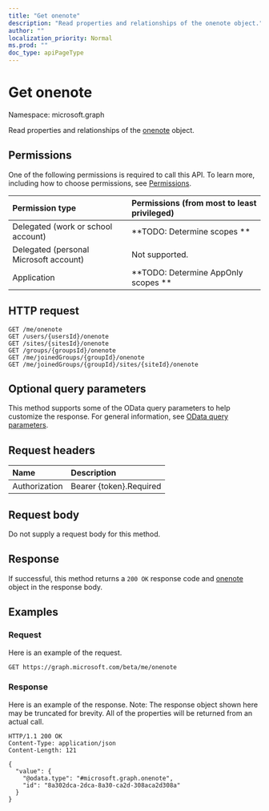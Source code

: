 ```yaml
---
title: "Get onenote"
description: "Read properties and relationships of the onenote object."
author: ""
localization_priority: Normal
ms.prod: ""
doc_type: apiPageType
---
```


# Get onenote

Namespace: microsoft.graph

Read properties and relationships of the [onenote](../resources/onenote.md) object.

## Permissions
One of the following permissions is required to call this API. To learn more, including how to choose permissions, see [Permissions](/concepts/permissions-reference.md).

|Permission type|Permissions (from most to least privileged)|
|:---|:---|
|Delegated (work or school account)|**TODO: Determine scopes **|
|Delegated (personal Microsoft account)|Not supported.|
|Application|**TODO: Determine AppOnly scopes **|

## HTTP request
<!-- {
  "blockType": "ignored"
}
-->
``` http
GET /me/onenote
GET /users/{usersId}/onenote
GET /sites/{sitesId}/onenote
GET /groups/{groupsId}/onenote
GET /me/joinedGroups/{groupId}/onenote
GET /me/joinedGroups/{groupId}/sites/{siteId}/onenote
```

## Optional query parameters
This method supports some of the OData query parameters to help customize the response. For general information, see [OData query parameters](/graph/query-parameters).

## Request headers
|Name|Description|
|:---|:---|
|Authorization|Bearer {token}.Required|

## Request body
Do not supply a request body for this method.

## Response
If successful, this method returns a `200 OK` response code and [onenote](../resources/onenote.md) object in the response body.

## Examples

### Request
Here is an example of the request.
<!-- {
  "blockType": "request",
  "name": "get_onenote"
}
-->
``` http
GET https://graph.microsoft.com/beta/me/onenote
```

### Response
Here is an example of the response. Note: The response object shown here may be truncated for brevity. All of the properties will be returned from an actual call.
<!-- {
  "blockType": "response",
  "truncated": true,
  "@odata.type": "microsoft.graph.onenote"
}
-->
``` http
HTTP/1.1 200 OK
Content-Type: application/json
Content-Length: 121

{
  "value": {
    "@odata.type": "#microsoft.graph.onenote",
    "id": "8a302dca-2dca-8a30-ca2d-308aca2d308a"
  }
}
```

